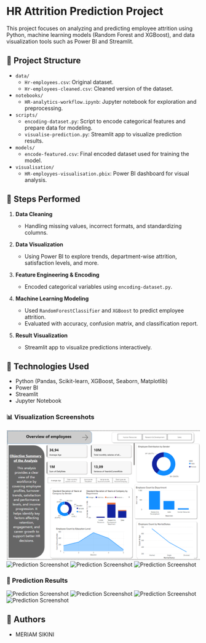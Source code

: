 # HR Attrition Prediction Project

This project focuses on analyzing and predicting employee attrition using Python, machine learning models (Random Forest and XGBoost), and data visualization tools such as Power BI and Streamlit.

## 📁 Project Structure

- `data/`
  - `Hr-employees.csv`: Original dataset.
  - `Hr-employees-cleaned.csv`: Cleaned version of the dataset.
- `notebooks/`
  - `HR-analytics-workflow.ipynb`: Jupyter notebook for exploration and preprocessing.
- `scripts/`
  - `encoding-dataset.py`: Script to encode categorical features and prepare data for modeling.
  - `visualise-prediction.py`: Streamlit app to visualize prediction results.
- `models/`
  - `encode-featured.csv`: Final encoded dataset used for training the model.
- `visualisation/`
  - `HR-employyes-visualisation.pbix`: Power BI dashboard for visual analysis.

## 🧪 Steps Performed

1. **Data Cleaning**
   - Handling missing values, incorrect formats, and standardizing columns.

2. **Data Visualization**
   - Using Power BI to explore trends, department-wise attrition, satisfaction levels, and more.

3. **Feature Engineering & Encoding**
   - Encoded categorical variables using `encoding-dataset.py`.

4. **Machine Learning Modeling**
   - Used `RandomForestClassifier` and `XGBoost` to predict employee attrition.
   - Evaluated with accuracy, confusion matrix, and classification report.

5. **Result Visualization**
   - Streamlit app to visualize predictions interactively.

## 🧰 Technologies Used

- Python (Pandas, Scikit-learn, XGBoost, Seaborn, Matplotlib)
- Power BI
- Streamlit
- Jupyter Notebook


### 📊 Visualization Screenshots
![Prediction Screenshot](https://github.com/Meriamsikini/HR-Analytics-and-Attrition-Prediction/blob/main/Capture%20d%E2%80%99%C3%A9cran%202025-06-27%20203840.png?raw=true.png)
![Prediction Screenshot](https://github.com/Meriamsikini/HR-Analytics-and-Attrition-Prediction/blob/main/Capture%20d'%C3%A9cran%202025-06-27%20203905.png?raw=true.png)
![Prediction Screenshot](https://github.com/Meriamsikini/HR-Analytics-and-Attrition-Prediction/blob/main/Capture%20d'%C3%A9cran%202025-06-27%20203924.png?raw=true.png)
![Prediction Screenshot](https://github.com/Meriamsikini/HR-Analytics-and-Attrition-Prediction/blob/main/Capture%20d'%C3%A9cran%202025-06-27%20203944.png?raw=true.png)

### 🤖 Prediction Results
![Prediction Screenshot](https://github.com/Meriamsikini/HR-Analytics-and-Attrition-Prediction/blob/main/Capture%20d'%C3%A9cran%202025-06-27%20204621.png?raw=true.png)
![Prediction Screenshot](https://github.com/Meriamsikini/HR-Analytics-and-Attrition-Prediction/blob/main/Capture%20d'%C3%A9cran%202025-06-27%20204710.png?raw=true.png)
![Prediction Screenshot](https://github.com/Meriamsikini/HR-Analytics-and-Attrition-Prediction/blob/main/Capture%20d'%C3%A9cran%202025-06-27%20204749.png?raw=true.png)
![Prediction Screenshot](https://github.com/Meriamsikini/HR-Analytics-and-Attrition-Prediction/blob/main/Capture%20d'%C3%A9cran%202025-06-27%20204828.png?raw=true.png)

##  📌 Authors
- MERIAM SIKINI


